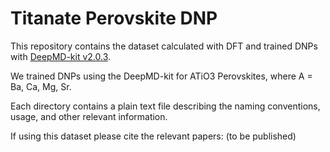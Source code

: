 # Titanate Perovskite DNP

This repository contains the dataset calculated with DFT and trained DNPs with [DeepMD-kit v2.0.3]( https://github.com/deepmodeling/deepmd-kit/releases/tag/v2.0.3 ).

We trained DNPs using the DeepMD-kit for ATiO3 Perovskites, where A = Ba, Ca, Mg, Sr. 

Each directory contains a plain text file describing the naming conventions, usage, and other relevant information.

If using this dataset please cite the relevant papers: (to be published)